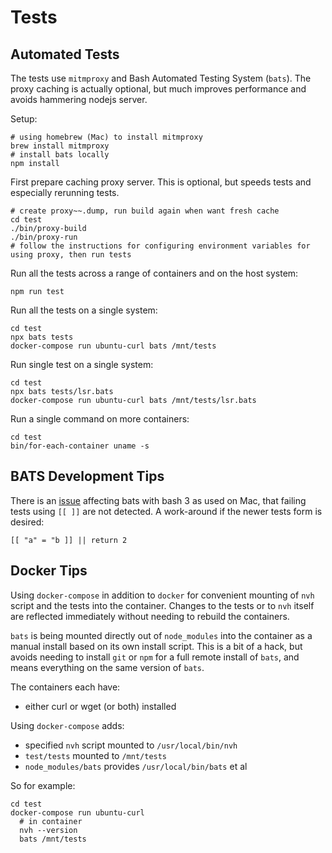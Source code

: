 # Tests

## Automated Tests

The tests use `mitmproxy` and Bash Automated Testing System (`bats`). The proxy caching is actually optional, but much improves performance and avoids hammering nodejs server.

Setup:

    # using homebrew (Mac) to install mitmproxy
    brew install mitmproxy
    # install bats locally
    npm install

First prepare caching proxy server. This is optional, but speeds tests and especially rerunning tests.

    # create proxy~~.dump, run build again when want fresh cache
    cd test
    ./bin/proxy-build
    ./bin/proxy-run
    # follow the instructions for configuring environment variables for using proxy, then run tests

Run all the tests across a range of containers and on the host system:

    npm run test

Run all the tests on a single system:

    cd test
    npx bats tests
    docker-compose run ubuntu-curl bats /mnt/tests

Run single test on a single system:

    cd test
    npx bats tests/lsr.bats
    docker-compose run ubuntu-curl bats /mnt/tests/lsr.bats

Run a single command on more containers:

    cd test
    bin/for-each-container uname -s

## BATS Development Tips

There is an [issue](https://github.com/bats-core/bats-core/pull/24) affecting bats with bash 3 as used on Mac, that failing tests using `[[ ]]` are not detected. A work-around if the newer tests form is desired:

    [[ "a" = "b ]] || return 2

## Docker Tips

Using `docker-compose` in addition to `docker` for convenient mounting of `nvh` script and the tests into the container. Changes to the tests or to `nvh` itself are reflected immediately without needing to rebuild the containers.

`bats` is being mounted directly out of `node_modules` into the container as a manual install based on its own install script. This is a bit of a hack, but avoids needing to install `git` or `npm` for a full remote install of `bats`, and means everything on the same version of `bats`.

The containers each have:

* either curl or wget (or both) installed

Using `docker-compose` adds:

* specified `nvh` script mounted to `/usr/local/bin/nvh`
* `test/tests` mounted to `/mnt/tests`
* `node_modules/bats` provides `/usr/local/bin/bats` et al

So for example:

    cd test
    docker-compose run ubuntu-curl
      # in container
      nvh --version
      bats /mnt/tests
